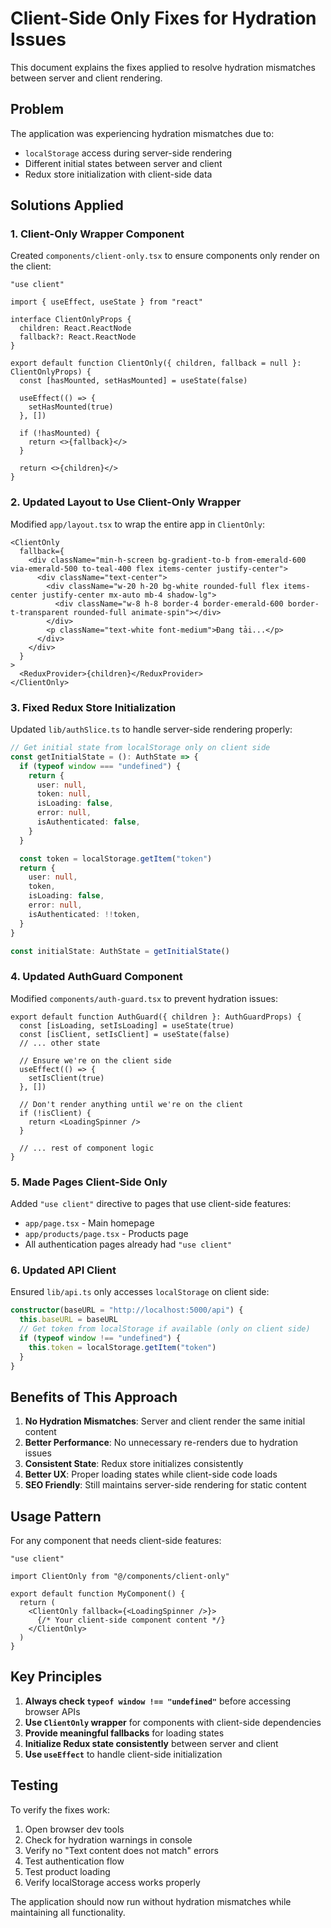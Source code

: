 # Client-Side Only Fixes for Hydration Issues

This document explains the fixes applied to resolve hydration mismatches between server and client rendering.

## Problem

The application was experiencing hydration mismatches due to:
- `localStorage` access during server-side rendering
- Different initial states between server and client
- Redux store initialization with client-side data

## Solutions Applied

### 1. Client-Only Wrapper Component

Created `components/client-only.tsx` to ensure components only render on the client:

```tsx
"use client"

import { useEffect, useState } from "react"

interface ClientOnlyProps {
  children: React.ReactNode
  fallback?: React.ReactNode
}

export default function ClientOnly({ children, fallback = null }: ClientOnlyProps) {
  const [hasMounted, setHasMounted] = useState(false)

  useEffect(() => {
    setHasMounted(true)
  }, [])

  if (!hasMounted) {
    return <>{fallback}</>
  }

  return <>{children}</>
}
```

### 2. Updated Layout to Use Client-Only Wrapper

Modified `app/layout.tsx` to wrap the entire app in `ClientOnly`:

```tsx
<ClientOnly
  fallback={
    <div className="min-h-screen bg-gradient-to-b from-emerald-600 via-emerald-500 to-teal-400 flex items-center justify-center">
      <div className="text-center">
        <div className="w-20 h-20 bg-white rounded-full flex items-center justify-center mx-auto mb-4 shadow-lg">
          <div className="w-8 h-8 border-4 border-emerald-600 border-t-transparent rounded-full animate-spin"></div>
        </div>
        <p className="text-white font-medium">Đang tải...</p>
      </div>
    </div>
  }
>
  <ReduxProvider>{children}</ReduxProvider>
</ClientOnly>
```

### 3. Fixed Redux Store Initialization

Updated `lib/authSlice.ts` to handle server-side rendering properly:

```typescript
// Get initial state from localStorage only on client side
const getInitialState = (): AuthState => {
  if (typeof window === "undefined") {
    return {
      user: null,
      token: null,
      isLoading: false,
      error: null,
      isAuthenticated: false,
    }
  }

  const token = localStorage.getItem("token")
  return {
    user: null,
    token,
    isLoading: false,
    error: null,
    isAuthenticated: !!token,
  }
}

const initialState: AuthState = getInitialState()
```

### 4. Updated AuthGuard Component

Modified `components/auth-guard.tsx` to prevent hydration issues:

```tsx
export default function AuthGuard({ children }: AuthGuardProps) {
  const [isLoading, setIsLoading] = useState(true)
  const [isClient, setIsClient] = useState(false)
  // ... other state

  // Ensure we're on the client side
  useEffect(() => {
    setIsClient(true)
  }, [])

  // Don't render anything until we're on the client
  if (!isClient) {
    return <LoadingSpinner />
  }

  // ... rest of component logic
}
```

### 5. Made Pages Client-Side Only

Added `"use client"` directive to pages that use client-side features:

- `app/page.tsx` - Main homepage
- `app/products/page.tsx` - Products page
- All authentication pages already had `"use client"`

### 6. Updated API Client

Ensured `lib/api.ts` only accesses `localStorage` on client side:

```typescript
constructor(baseURL = "http://localhost:5000/api") {
  this.baseURL = baseURL
  // Get token from localStorage if available (only on client side)
  if (typeof window !== "undefined") {
    this.token = localStorage.getItem("token")
  }
}
```

## Benefits of This Approach

1. **No Hydration Mismatches**: Server and client render the same initial content
2. **Better Performance**: No unnecessary re-renders due to hydration issues
3. **Consistent State**: Redux store initializes consistently
4. **Better UX**: Proper loading states while client-side code loads
5. **SEO Friendly**: Still maintains server-side rendering for static content

## Usage Pattern

For any component that needs client-side features:

```tsx
"use client"

import ClientOnly from "@/components/client-only"

export default function MyComponent() {
  return (
    <ClientOnly fallback={<LoadingSpinner />}>
      {/* Your client-side component content */}
    </ClientOnly>
  )
}
```

## Key Principles

1. **Always check `typeof window !== "undefined"`** before accessing browser APIs
2. **Use `ClientOnly` wrapper** for components with client-side dependencies
3. **Provide meaningful fallbacks** for loading states
4. **Initialize Redux state consistently** between server and client
5. **Use `useEffect`** to handle client-side initialization

## Testing

To verify the fixes work:

1. Open browser dev tools
2. Check for hydration warnings in console
3. Verify no "Text content does not match" errors
4. Test authentication flow
5. Test product loading
6. Verify localStorage access works properly

The application should now run without hydration mismatches while maintaining all functionality.

